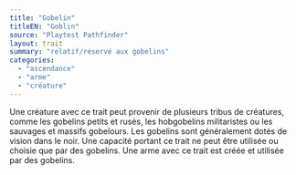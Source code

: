 ```yaml
---
title: "Gobelin"
titleEN: "Goblin"
source: "Playtest Pathfinder"
layout: trait
summary: "relatif/réservé aux gobelins"
categories:
  - "ascendance"
  - "arme"
  - "créature"
---
```

Une créature avec ce trait peut provenir de plusieurs tribus de créatures, comme les gobelins petits et rusés, les hobgobelins militaristes ou les sauvages et massifs gobelours. Les gobelins sont généralement dotés de vision dans le noir. Une capacité portant ce trait ne peut être utilisée ou choisie que par des gobelins. Une arme avec ce trait est créée et utilisée par des gobelins.
